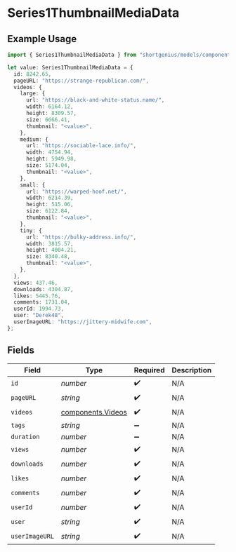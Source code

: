 # Series1ThumbnailMediaData

## Example Usage

```typescript
import { Series1ThumbnailMediaData } from "shortgenius/models/components";

let value: Series1ThumbnailMediaData = {
  id: 8242.65,
  pageURL: "https://strange-republican.com/",
  videos: {
    large: {
      url: "https://black-and-white-status.name/",
      width: 6164.12,
      height: 8309.57,
      size: 6666.41,
      thumbnail: "<value>",
    },
    medium: {
      url: "https://sociable-lace.info/",
      width: 4754.94,
      height: 5949.98,
      size: 5174.04,
      thumbnail: "<value>",
    },
    small: {
      url: "https://warped-hoof.net/",
      width: 6214.39,
      height: 515.06,
      size: 6122.84,
      thumbnail: "<value>",
    },
    tiny: {
      url: "https://bulky-address.info/",
      width: 3815.57,
      height: 4004.21,
      size: 8340.48,
      thumbnail: "<value>",
    },
  },
  views: 437.46,
  downloads: 4304.87,
  likes: 5445.76,
  comments: 1731.04,
  userId: 1994.73,
  user: "Derek48",
  userImageURL: "https://jittery-midwife.com",
};
```

## Fields

| Field                                                  | Type                                                   | Required                                               | Description                                            |
| ------------------------------------------------------ | ------------------------------------------------------ | ------------------------------------------------------ | ------------------------------------------------------ |
| `id`                                                   | *number*                                               | :heavy_check_mark:                                     | N/A                                                    |
| `pageURL`                                              | *string*                                               | :heavy_check_mark:                                     | N/A                                                    |
| `videos`                                               | [components.Videos](../../models/components/videos.md) | :heavy_check_mark:                                     | N/A                                                    |
| `tags`                                                 | *string*                                               | :heavy_minus_sign:                                     | N/A                                                    |
| `duration`                                             | *number*                                               | :heavy_minus_sign:                                     | N/A                                                    |
| `views`                                                | *number*                                               | :heavy_check_mark:                                     | N/A                                                    |
| `downloads`                                            | *number*                                               | :heavy_check_mark:                                     | N/A                                                    |
| `likes`                                                | *number*                                               | :heavy_check_mark:                                     | N/A                                                    |
| `comments`                                             | *number*                                               | :heavy_check_mark:                                     | N/A                                                    |
| `userId`                                               | *number*                                               | :heavy_check_mark:                                     | N/A                                                    |
| `user`                                                 | *string*                                               | :heavy_check_mark:                                     | N/A                                                    |
| `userImageURL`                                         | *string*                                               | :heavy_check_mark:                                     | N/A                                                    |